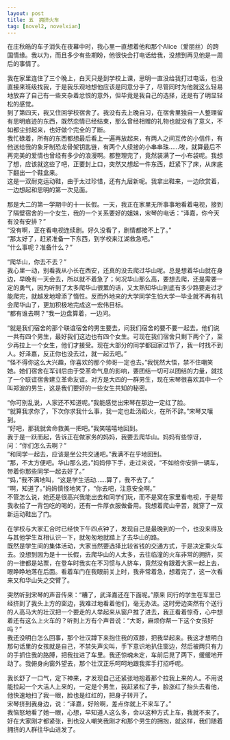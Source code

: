 ```yaml
---
layout: post
title: 五　拥挤火车
tag: [novel2, novelxian]
---
```


在庄秋皓的车子消失在夜幕中时，我心里一直想着他和那个Alice（爱丽丝）的跨国情缘。我以为，而且多少有些期盼，他很快会打电话给我，没想到再见他是一周后的事情了。

我在家里连住了三个晚上，白天只是到学校上课，思明一直没给我打过电话，也没直接来班级找我，于是我乐观地想他应该是同意分手了，尽管同时为他就这么轻易地放弃了自己有一些夹杂着忿恨的意外，但毕竟是我自己的选择，还是有了明显轻松的感觉。<br />
到了第四天，我又住回学校宿舍了。我没有去上晚自习，在宿舍里独自一人整理留有思明痕迹的东西，既然恋情已经结束，那么曾经相赠的礼物也就没有了意义，不如都尘封起来，也好做个完全的了断。<br />
我忙碌着，所有的东西都想最后看上一遍再放起来，有两人之间互传的小信件，有他送给我的象牙制恐龙骨架钥匙链，有两个人续接的小串串珠……唉，就算最后不再完美的爱情也曾经有多少的浪漫啊。都整理完了，竟然装满了一小布袋呢。我想了想，应该就这些了吧，正要封上口，突然又想起一件东西，赶紧下了床，从床底下翻出一个鞋盒来。<br />
这是一双耐克运动鞋，由于太过珍惜，还有九层新呢。我拿出鞋来，一边欣赏着，一边想起和思明的第一次见面。

那是大二的第一学期中的十一长假。一天，我正在家里无所事事地看着电视，接到了隔壁宿舍的一个女生，我的一个关系要好的姐妹，宋琴的电话：“泽嘉，你今天有没有安排？”<br />
“没有啊，正在看电视连续剧。好久没看了，剧情都接不上了。”<br />
“那太好了，赶紧准备一下东西，到学校来江湖救急吧。”<br />
“什么事呢？准备什么？”

“爬华山，你去不去？”<br />
我心里一动，别看我从小长在西安，还真的没去爬过华山呢。总是想着华山就在身边，早晚有一天会去，所以就不着急了；何况华山那么高，要想去爬，还是需要一定的勇气，因为听到了太多爬华山很累的话，又太熟知华山到底有多少路要走过才能爬完，就越发地增添了惰性。反而外地来的大学同学生怕大学一毕业就不再有机会爬华山了，更加积极地完成这一宏伟目标。<br />
“都有谁去啊？”我一边盘算着，一边问。

“就是我们宿舍的那个联谊宿舍的男生要去，问我们宿舍的要不要一起去。他们说一共有四个男生，最好我们这边也有四个女生。可现在我们宿舍只剩下两个了，至少再拉上一个女生，他们才接受。现在大部分的同学都回家过节了，我一时找不到人。好泽嘉，反正你也没去过，就一起去吧。”<br />
“怪不得你这么大兴趣，你喜欢的那个帅哥一定也去。”我恍然大悟，禁不住嘲笑她。她们宿舍在军训后由于受革命气息的影响，要团结一切可以团结的力量，就找了一个联谊宿舍建立革命友谊。对方是大四的一群男生，现在宋琴很喜欢其中一个叫郑波的男生，这是我们要好的一些女生共知的秘密。

“你可别乱说，人家还不知道呢。”我能感觉出宋琴在那边一定红了脸。<br />
“就算我求你了，下次你求我什么事，我一定也赴汤蹈火，在所不辞。”宋琴又嚷到。<br />
“好吧，那我就舍命救美一把吧。”我笑嘻嘻地回到。<br />
我于是一跃而起，告诉正在做家务的妈妈，我要去爬华山。妈妈有些惊讶，问：“你们怎么去啊？”<br />
“和同学一起去，应该是坐公共交通吧。”我满不在乎地回到。<br />
“那，不太方便吧。华山那么远，”妈妈停下手，走过来说，“不如给你安排一辆车，带着你那些同学一起去好了。”<br />
“妈，”我不满地叫，“这是学生活动……算了，我不去了。”<br />
“啊，知道了。”妈妈慎怪地笑了，“你去吧，注意安全啊。”<br />
不管怎么说，她还是很高兴我能出去和同学们玩，而不是窝在家里看电视，于是帮我收拾了一背包吃的喝的，还有一件厚衣服做备用。我想着爬山辛苦，就穿了一双新运动鞋出了门。

在学校与大家汇合时已经快下午四点钟了，发现自己是最晚到的一个，也没来得及与其他学生互相认识一下，就匆匆地就踏上了去华山的路。<br />
既然是学生间的集体活动，大家当然要选择比较省钱的交通方式，于是决定乘火车去。没想到因为是十一长假，去爬华山的人太多，去往临潼的火车非常的拥挤，买的一律都是站票，在登车时我实在不习惯与人挤车，竟然没有跟着大家一起上去，眼睁睁地落在后面。看着车门在我眼前关上时，我非常着急，想着完了，这一次看来又和华山失之交臂了。

突然听到宋琴的声音传来：“糟了，武泽嘉还在下面呢。”原来 同行的学生在车里已经挤到了我头上方的窗边，我难过地看着他们，毫无办法。这时旁边突然有个送行的人高马大的壮汉把一个要走的人举起来从窗户推了进去，我正看着惊奇，心中想着还有这么上火车的？听到上方有个声音说：“大哥，麻烦你帮一下这个女孩好吗？”<br />
我还没明白怎么回事，那个壮汉蹲下来抱住我的双膝，把我举起来。我这才想明白那句话里的女孩就是自己，不禁失声尖叫，手下意识地扒住窗边，然后被两只有力的手抓住我的胳膊，把我拉进了车里。我还惊魂未定，车前后晃了两下，缓缓地开动了。我俯身向窗外望去，那个壮汉正乐呵呵地跟我挥手打招呼呢。

我长舒了一口气，定下神来，才发现自己还紧张地抱着那个拉我上来的人。不用说能拉起一个大活人上来的，一定是个男生，我赶紧松了手，脸涨红了抬头去看他，他快速地扫了我一眼，脸也是红红的，把身子转开了。<br />
宋琴挤到我身边，说：“泽嘉，好险啊，差点你就上不来车了。”<br />
我恼怒地看了她一眼，心想，早知道人这么多，会以这种方式上车，我就不来了。好在大家刚才都紧张，到也没人嘲笑我刚才和那个男生的拥抱，就这样，我们随着拥挤的人群往华山进发了。
